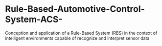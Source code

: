 # Rule-Based-Automotive-Control-System-ACS-
Conception and application of a Rule-Based System (RBS) in the context of intelligent environments capable of recognize and interpret sensor data
